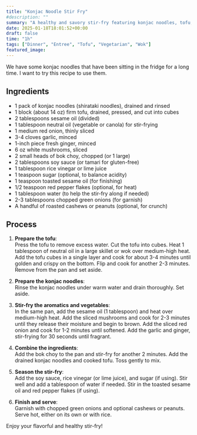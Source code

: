 ```yaml
---
title: "Konjac Noodle Stir Fry"
#description: ""
summary: "A healthy and savory stir-fry featuring konjac noodles, tofu, bok choy, mushrooms, and ginger."
date: 2025-01-18T18:01:52+00:00
draft: false
time: "1h"
tags: ["Dinner", "Entree", "Tofu", "Vegetarian", "Wok"]
featured_image: 
---
```


We have some konjac noodles that have been sitting in the fridge for a long time. I want to try this recipe to use them.

## Ingredients
- 1 pack of konjac noodles (shirataki noodles), drained and rinsed
- 1 block (about 14 oz) firm tofu, drained, pressed, and cut into cubes
- 2 tablespoons sesame oil (divided)
- 1 tablespoon neutral oil (vegetable or canola) for stir-frying
- 1 medium red onion, thinly sliced
- 3-4 cloves garlic, minced
- 1-inch piece fresh ginger, minced
- 6 oz white mushrooms, sliced
- 2 small heads of bok choy, chopped (or 1 large)
- 2 tablespoons soy sauce (or tamari for gluten-free)
- 1 tablespoon rice vinegar or lime juice
- 1 teaspoon sugar (optional, to balance acidity)
- 1 teaspoon toasted sesame oil (for finishing)
- 1/2 teaspoon red pepper flakes (optional, for heat)
- 1 tablespoon water (to help the stir-fry along if needed)
- 2-3 tablespoons chopped green onions (for garnish)
- A handful of roasted cashews or peanuts (optional, for crunch)

## Process
1. **Prepare the tofu**:  
   Press the tofu to remove excess water. Cut the tofu into cubes. Heat 1 tablespoon of neutral oil in a large skillet or wok over medium-high heat. Add the tofu cubes in a single layer and cook for about 3-4 minutes until golden and crispy on the bottom. Flip and cook for another 2-3 minutes. Remove from the pan and set aside.
   
2. **Prepare the konjac noodles**:  
   Rinse the konjac noodles under warm water and drain thoroughly. Set aside.

3. **Stir-fry the aromatics and vegetables**:  
   In the same pan, add the sesame oil (1 tablespoon) and heat over medium-high heat. Add the sliced mushrooms and cook for 2-3 minutes until they release their moisture and begin to brown. Add the sliced red onion and cook for 1-2 minutes until softened. Add the garlic and ginger, stir-frying for 30 seconds until fragrant.

4. **Combine the ingredients**:  
   Add the bok choy to the pan and stir-fry for another 2 minutes. Add the drained konjac noodles and cooked tofu. Toss gently to mix.

5. **Season the stir-fry**:  
   Add the soy sauce, rice vinegar (or lime juice), and sugar (if using). Stir well and add a tablespoon of water if needed. Stir in the toasted sesame oil and red pepper flakes (if using).

6. **Finish and serve**:  
   Garnish with chopped green onions and optional cashews or peanuts. Serve hot, either on its own or with rice.

Enjoy your flavorful and healthy stir-fry!
